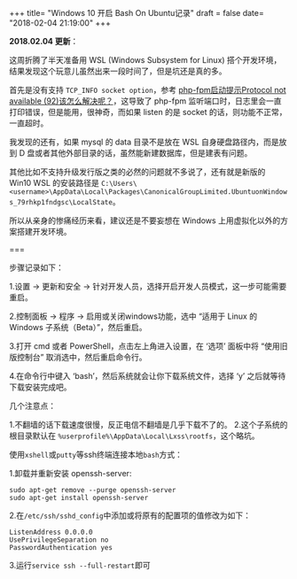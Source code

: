 +++
title= "Windows 10 开启 Bash On Ubuntu记录"
draft = false
date= "2018-02-04 21:19:00"
+++

**2018.02.04 更新**：

这周折腾了半天准备用 WSL (Windows Subsystem for Linux) 搭个开发环境，结果发现这个玩意儿虽然出来一段时间了，但是坑还是真的多。

首先是没有支持 `TCP_INFO socket option`，参考 [php-fpm启动提示Protocol not available (92)该怎么解决呢？](https://www.zhihu.com/question/62495462)，这导致了 php-fpm 监听端口时，日志里会一直打印错误，但是能用，很神奇，而如果 listen 的是 socket 的话，则功能不正常，一直超时。

我发现的还有，如果 mysql 的 data 目录不是放在 WSL 自身硬盘路径内，而是放到 D 盘或者其他外部目录的话，虽然能新建数据库，但是建表有问题。

其他比如不支持升级发行版之类的必然的问题就不多说了，还有就是新版的 Win10 WSL 的安装路径是 `C:\Users\<username>\AppData\Local\Packages\CanonicalGroupLimited.UbuntuonWindows_79rhkp1fndgsc\LocalState`。

所以从亲身的惨痛经历来看，建议还是不要妄想在 Windows 上用虚拟化以外的方案搭建开发环境。

===

步骤记录如下：

1.设置 -> 更新和安全 -> 针对开发人员，选择开启开发人员模式，这一步可能需要重启。

2.控制面板 -> 程序 -> 启用或关闭windows功能，选中 “适用于 Linux 的 Windows 子系统（Beta）”，然后重启。

3.打开 cmd 或者 PowerShell，点击左上角进入设置，在 ‘选项’ 面板中将 “使用旧版控制台” 取消选中，然后重启命令行。

4.在命令行中键入 ‘bash’，然后系统就会让你下载系统文件，选择 ‘y’ 之后就等待下载安装完成吧。

几个注意点：

1.不翻墙的话下载速度很慢，反正电信不翻墙是几乎下载不了的。
2.这个子系统的根目录默认在 `%userprofile%\AppData\Local\Lxss\rootfs`，这个略坑。

使用`xshell`或`putty`等ssh终端连接本地`bash`方式：

1.卸载并重新安装 openssh-server:

```shell
sudo apt-get remove --purge openssh-server
sudo apt-get install openssh-server
```

2.在`/etc/ssh/sshd_config`中添加或将原有的配置项的值修改为如下：

```
ListenAddress 0.0.0.0
UsePrivilegeSeparation no
PasswordAuthentication yes
```

3.运行`service ssh --full-restart`即可